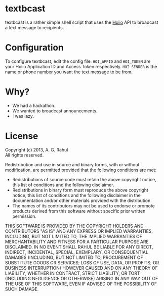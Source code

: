 # textbcast #

textbcast is a rather simple shell script that uses the [Hoiio](http://developer.hoiio.com) API to broadcast a text message to recipients.

# Configuration #

To configure textbcast, edit the config file.
`HOI_APPID` and `HOI_TOKEN` are your Hoiio Application ID and Access Token respectively. `HOI_SENDER` is the name or phone number you want the text message to be from.  

# Why? #

* We had a hackathon.
* We wanted to broadcast announcements.
* I was lazy.

# License #

Copyright (c) 2013, A. G. Rahul  
All rights reserved.  

Redistribution and use in source and binary forms, with or without modification, are permitted provided that the following conditions are met:  

* Redistributions of source code must retain the above copyright notice, this list of conditions and the following disclaimer.  
* Redistributions in binary form must reproduce the above copyright notice, this list of conditions and the following disclaimer in the documentation and/or other materials provided with the distribution.  
* The names of its contributors may not be used to endorse or promote products derived from this software without specific prior written permission.  

THIS SOFTWARE IS PROVIDED BY THE COPYRIGHT HOLDERS AND CONTRIBUTORS "AS IS" AND ANY EXPRESS OR IMPLIED WARRANTIES, INCLUDING, BUT NOT LIMITED TO, THE IMPLIED WARRANTIES OF MERCHANTABILITY AND FITNESS FOR A PARTICULAR PURPOSE ARE DISCLAIMED. IN NO EVENT SHALL RAHUL BE LIABLE FOR ANY DIRECT, INDIRECT, INCIDENTAL, SPECIAL, EXEMPLARY, OR CONSEQUENTIAL DAMAGES (INCLUDING, BUT NOT LIMITED TO, PROCUREMENT OF SUBSTITUTE GOODS OR SERVICES; LOSS OF USE, DATA, OR PROFITS; OR BUSINESS INTERRUPTION) HOWEVER CAUSED AND ON ANY THEORY OF LIABILITY, WHETHER IN CONTRACT, STRICT LIABILITY, OR TORT (INCLUDING NEGLIGENCE OR OTHERWISE) ARISING IN ANY WAY OUT OF THE USE OF THIS SOFTWARE, EVEN IF ADVISED OF THE POSSIBILITY OF SUCH DAMAGE.  
